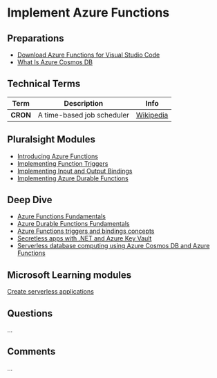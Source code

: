 # Implement Azure Functions



## Preparations

- [Download Azure Functions for Visual Studio Code](https://marketplace.visualstudio.com/items?itemName=ms-azuretools.vscode-azurefunctions)
- [What Is Azure Cosmos DB](https://www.youtube.com/watch?v=FkekFVRTASM) 



## Technical Terms
| Term     | Description                | Info                                            |
| -------- | -------------------------- | ----------------------------------------------- |
| **CRON** | A time-based job scheduler | [Wikipedia](https://en.wikipedia.org/wiki/Cron) |



## Pluralsight Modules

- [Introducing Azure Functions](https://app.pluralsight.com/course-player?clipId=f1bc1a6d-fae3-4c60-85f9-f0b2d726d245)
- [Implementing Function Triggers](https://app.pluralsight.com/course-player?clipId=92c0ce20-5550-43df-a3e4-fc18f9f98fed)
- [Implementing Input and Output Bindings](https://app.pluralsight.com/course-player?clipId=88ae6b67-fd0d-4125-87e2-2ad3d238b3c8)
- [Implementing Azure Durable Functions](https://app.pluralsight.com/course-player?clipId=55689a6e-6bbf-495d-bd53-a5745d4d6448)



## Deep Dive
- [Azure Functions Fundamentals](https://app.pluralsight.com/library/courses/azure-functions-fundamentals/table-of-contents)
- [Azure Durable Functions Fundamentals](https://app.pluralsight.com/library/courses/azure-durable-functions-fundamentals/table-of-contents)
- [Azure Functions triggers and bindings concepts](https://docs.microsoft.com/en-us/azure/azure-functions/functions-triggers-bindings?tabs=csharp)
- [Secretless apps with .NET and Azure Key Vault](https://channel9.msdn.com/Shows/On-NET/Secretless-apps-with-NET-and-Azure-Key-Vault)
- [Serverless database computing using Azure Cosmos DB and Azure Functions](https://docs.microsoft.com/en-us/azure/cosmos-db/serverless-computing-database) 



## Microsoft Learning modules
[Create serverless applications](https://docs.microsoft.com/en-us/learn/paths/create-serverless-applications/) 



## Questions
...



## Comments
...